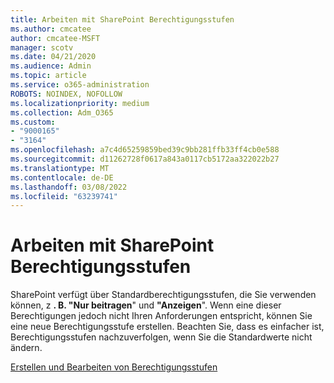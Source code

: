 ```yaml
---
title: Arbeiten mit SharePoint Berechtigungsstufen
ms.author: cmcatee
author: cmcatee-MSFT
manager: scotv
ms.date: 04/21/2020
ms.audience: Admin
ms.topic: article
ms.service: o365-administration
ROBOTS: NOINDEX, NOFOLLOW
ms.localizationpriority: medium
ms.collection: Adm_O365
ms.custom:
- "9000165"
- "3164"
ms.openlocfilehash: a7c4d65259859bed39c9bb281ffb33ff4cb0e588
ms.sourcegitcommit: d11262728f0617a843a0117cb5172aa322022b27
ms.translationtype: MT
ms.contentlocale: de-DE
ms.lasthandoff: 03/08/2022
ms.locfileid: "63239741"
---
```

# <a name="working-with-sharepoint-permission-levels"></a>Arbeiten mit SharePoint Berechtigungsstufen

SharePoint verfügt über Standardberechtigungsstufen, die Sie verwenden können, z **. B. "Nur beitragen**" und **"Anzeigen**". Wenn eine dieser Berechtigungen jedoch nicht Ihren Anforderungen entspricht, können Sie eine neue Berechtigungsstufe erstellen. Beachten Sie, dass es einfacher ist, Berechtigungsstufen nachzuverfolgen, wenn Sie die Standardwerte nicht ändern.

[Erstellen und Bearbeiten von Berechtigungsstufen](https://docs.microsoft.com/sharepoint/how-to-create-and-edit-permission-levels)